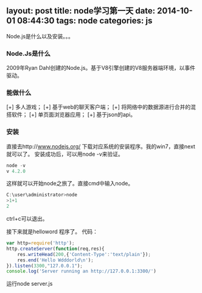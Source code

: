 layout: post
title: node学习第一天
date: 2014-10-01 08:44:30
tags: node
categories: js
---
Node.js是什么以及安装。。。
<!-- more -->

### Node.Js是什么

2009年Ryan Dahl创建的Node.js。基于V8引擎创建的V8服务器端环境，以事件驱动。

### 能做什么
[+] 多人游戏；
[+] 基于web的聊天客户端；
[+] 将网络中的数据源进行合并的混搭软件；
[+] 单页面浏览器应用；
[+] 基于json的api。

### 安装

直接去http://www.nodejs.org/ 下载对应系统的安装程序。我的win7，直接next就可以了。
安装成功后，可以用node -v来验证。
```javascript
node -v
v 4.2.0
```
这样就可以开始node之旅了。直接cmd中输入node。
```javascript
C:\user\administrator>node
>1+1
2
```
ctrl+c可以退出。

接下来就是helloword 程序了。
代码：
```javascript
var http=require('http');
http.createServer(function(req,res){
	res.writeHead(200,{'Content-Type':'text/plain'});
	res.end('Hello Wdddorld\n');
}).listen(3300,"127.0.0.1");
console.log('Server running an http://127.0.0.1:3300/')
```
运行node server.js